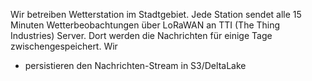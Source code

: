 Wir betreiben Wetterstation im Stadtgebiet. Jede Station sendet alle 15
Minuten Wetterbeobachtungen über LoRaWAN an TTI (The Thing Industries)
Server. Dort werden die Nachrichten für einige Tage zwischengespeichert.
Wir
- persistieren den Nachrichten-Stream in S3/DeltaLake
